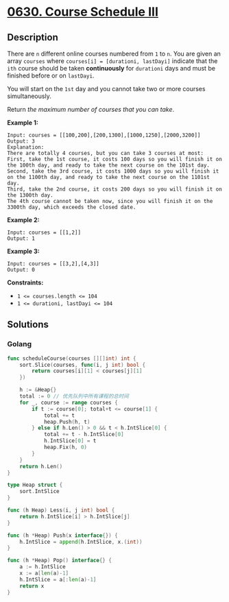 # [0630. Course Schedule III](https://leetcode-cn.com/problems/course-schedule-iii/)



## Description



There are `n` different online courses numbered from `1` to `n`. You are given an array `courses` where `courses[i] = [durationi, lastDayi]` indicate that the `ith` course should be taken **continuously** for `durationi` days and must be finished before or on `lastDayi`.

You will start on the `1st` day and you cannot take two or more courses simultaneously.

Return *the maximum number of courses that you can take*.

 

**Example 1:**

```
Input: courses = [[100,200],[200,1300],[1000,1250],[2000,3200]]
Output: 3
Explanation: 
There are totally 4 courses, but you can take 3 courses at most:
First, take the 1st course, it costs 100 days so you will finish it on the 100th day, and ready to take the next course on the 101st day.
Second, take the 3rd course, it costs 1000 days so you will finish it on the 1100th day, and ready to take the next course on the 1101st day. 
Third, take the 2nd course, it costs 200 days so you will finish it on the 1300th day. 
The 4th course cannot be taken now, since you will finish it on the 3300th day, which exceeds the closed date.
```

**Example 2:**

```
Input: courses = [[1,2]]
Output: 1
```

**Example 3:**

```
Input: courses = [[3,2],[4,3]]
Output: 0
```

 

**Constraints:**

- `1 <= courses.length <= 104`
- `1 <= durationi, lastDayi <= 104`





## Solutions

### Golang

```go
func scheduleCourse(courses [][]int) int {
    sort.Slice(courses, func(i, j int) bool {
        return courses[i][1] < courses[j][1]
    })

    h := &Heap{}
    total := 0 // 优先队列中所有课程的总时间
    for _, course := range courses {
        if t := course[0]; total+t <= course[1] {
            total += t
            heap.Push(h, t)
        } else if h.Len() > 0 && t < h.IntSlice[0] {
            total += t - h.IntSlice[0]
            h.IntSlice[0] = t
            heap.Fix(h, 0)
        }
    }
    return h.Len()
}

type Heap struct {
    sort.IntSlice
}

func (h Heap) Less(i, j int) bool {
    return h.IntSlice[i] > h.IntSlice[j]
}

func (h *Heap) Push(x interface{}) {
    h.IntSlice = append(h.IntSlice, x.(int))
}

func (h *Heap) Pop() interface{} {
    a := h.IntSlice
    x := a[len(a)-1]
    h.IntSlice = a[:len(a)-1]
    return x
}
```

